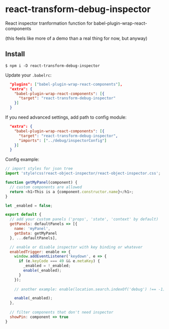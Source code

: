 # react-transform-debug-inspector
React inspector tranformation function for babel-plugin-wrap-react-components

(this feels like more of a demo than a real thing for now, but anyway)

## Install

```
$ npm i -D react-transform-debug-inspector
```

Update your `.babelrc`:
```json
  "plugins": ["babel-plugin-wrap-react-components"],
  "extra": {
    "babel-plugin-wrap-react-components": [{
      "target": "react-transform-debug-inspector"
    }]
  }
```

If you need advanced settings, add path to config module:
```json
  "extra": {
    "babel-plugin-wrap-react-components": [{
      "target": "react-transform-debug-inspector",
      "imports": ["../debug/inspectorConfig"]
    }]
  }
```

Config example:
```js
// import styles for json tree
import 'style!css!react-object-inspector/react-object-inspector.css';

function getMyPanel(component) {
  // custom components are allowed
  return <h1>This is a {component.constructor.name}</h1>;
}

let _enabled = false;

export default {
  // add your custom panels ('props', 'state', 'context' by default)
  getPanels: defaultPanels => [{
    name: 'myPanel',
    getData: getMyPanel
  }, ...defaultPanels],

  // enable or disable inspector with key binding or whatever
  enabledTrigger: enable => {
    window.addEventListener('keydown', e => {
      if (e.keyCode === 49 && e.metaKey) {
        _enabled = !_enabled;
        enable(_enabled);
      }
    });
    
    // another example: enable(location.search.indexOf('debug') !== -1)

    enable(_enabled);
  },
  
  // filter components that don't need inspector
  showPin: component => true
}
```
